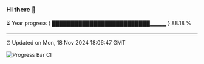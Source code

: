 ### Hi there 👋

⏳ Year progress { ██████████████████████████▁▁▁▁ } 88.18 %

---

⏰ Updated on Mon, 18 Nov 2024 18:06:47 GMT

![Progress Bar CI](https://github.com/liununu/liununu/workflows/Progress%20Bar%20CI/badge.svg)
